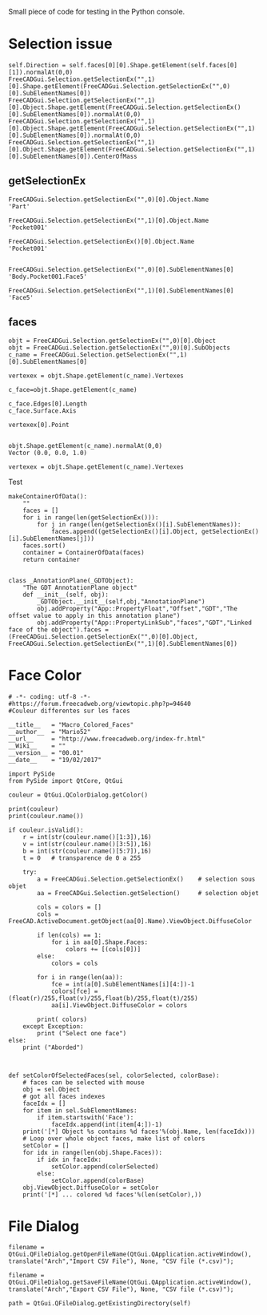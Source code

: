 
Small piece of code for testing in the Python console.

# Selection issue

	self.Direction = self.faces[0][0].Shape.getElement(self.faces[0][1]).normalAt(0,0)
	FreeCADGui.Selection.getSelectionEx("",1)[0].Shape.getElement(FreeCADGui.Selection.getSelectionEx("",0)[0].SubElementNames[0])
	FreeCADGui.Selection.getSelectionEx("",1)[0].Object.Shape.getElement(FreeCADGui.Selection.getSelectionEx()[0].SubElementNames[0]).normalAt(0,0)
	FreeCADGui.Selection.getSelectionEx("",1)[0].Object.Shape.getElement(FreeCADGui.Selection.getSelectionEx("",1)[0].SubElementNames[0]).normalAt(0,0)
	FreeCADGui.Selection.getSelectionEx("",1)[0].Object.Shape.getElement(FreeCADGui.Selection.getSelectionEx("",1)[0].SubElementNames[0]).CenterOfMass

## getSelectionEx

	FreeCADGui.Selection.getSelectionEx("",0)[0].Object.Name
	'Part'

	FreeCADGui.Selection.getSelectionEx("",1)[0].Object.Name
	'Pocket001'

	FreeCADGui.Selection.getSelectionEx()[0].Object.Name
	'Pocket001'


	FreeCADGui.Selection.getSelectionEx("",0)[0].SubElementNames[0]
	'Body.Pocket001.Face5'
	 
	FreeCADGui.Selection.getSelectionEx("",1)[0].SubElementNames[0]
	'Face5'

## faces

	objt = FreeCADGui.Selection.getSelectionEx("",0)[0].Object
	objt = FreeCADGui.Selection.getSelectionEx("",0)[0].SubObjects
	c_name = FreeCADGui.Selection.getSelectionEx("",1)[0].SubElementNames[0]

	vertexex = objt.Shape.getElement(c_name).Vertexes

	c_face=objt.Shape.getElement(c_name)

	c_face.Edges[0].Length
	c_face.Surface.Axis

	vertexex[0].Point
 
 
	objt.Shape.getElement(c_name).normalAt(0,0)
	Vector (0.0, 0.0, 1.0)

	vertexex = objt.Shape.getElement(c_name).Vertexes

Test

	makeContainerOfData():
		""
		faces = []
		for i in range(len(getSelectionEx())):
			for j in range(len(getSelectionEx()[i].SubElementNames)):
				faces.append((getSelectionEx()[i].Object, getSelectionEx()[i].SubElementNames[j]))
		faces.sort()
		container = ContainerOfData(faces)
		return container


	class _AnnotationPlane(_GDTObject):
		"The GDT AnnotationPlane object"
		def __init__(self, obj):
			_GDTObject.__init__(self,obj,"AnnotationPlane")
			obj.addProperty("App::PropertyFloat","Offset","GDT","The offset value to apply in this annotation plane")
			obj.addProperty("App::PropertyLinkSub","faces","GDT","Linked face of the object").faces = (FreeCADGui.Selection.getSelectionEx("",0)[0].Object, FreeCADGui.Selection.getSelectionEx("",1)[0].SubElementNames[0])


# Face Color

	# -*- coding: utf-8 -*-
	#https://forum.freecadweb.org/viewtopic.php?p=94640
	#Couleur differentes sur les faces

	__title__   = "Macro_Colored_Faces"
	__author__  = "Mario52"
	__url__     = "http://www.freecadweb.org/index-fr.html"
	__Wiki__    = ""
	__version__ = "00.01"
	__date__    = "19/02/2017"

	import PySide
	from PySide import QtCore, QtGui

	couleur = QtGui.QColorDialog.getColor()

	print(couleur)
	print(couleur.name())

	if couleur.isValid():
		r = int(str(couleur.name()[1:3]),16)
		v = int(str(couleur.name()[3:5]),16)
		b = int(str(couleur.name()[5:7]),16)
		t = 0   # transparence de 0 a 255

		try:
			a = FreeCADGui.Selection.getSelectionEx()    # selection sous objet
			aa = FreeCADGui.Selection.getSelection()     # selection objet
		
			cols = colors = []
			cols = FreeCAD.ActiveDocument.getObject(aa[0].Name).ViewObject.DiffuseColor
			
			if len(cols) == 1:
				for i in aa[0].Shape.Faces:
					colors += [(cols[0])]
			else:
				colors = cols
			
			for i in range(len(aa)):
				fce = int(a[0].SubElementNames[i][4:])-1
				colors[fce] = (float(r)/255,float(v)/255,float(b)/255,float(t)/255)                         
				aa[i].ViewObject.DiffuseColor = colors 
				
			print( colors)
		except Exception:
			print ("Select one face")
	else:
		print ("Aborded")



	def setColorOfSelectedFaces(sel, colorSelected, colorBase):
		# faces can be selected with mouse
		obj = sel.Object
		# got all faces indexes
		faceIdx = []
		for item in sel.SubElementNames:
			if item.startswith('Face'):
				faceIdx.append(int(item[4:])-1)
		print('[*] Object %s contains %d faces'%(obj.Name, len(faceIdx)))
		# Loop over whole object faces, make list of colors
		setColor = []
		for idx in range(len(obj.Shape.Faces)):
			if idx in faceIdx:
				setColor.append(colorSelected)
			else:
				setColor.append(colorBase)
		obj.ViewObject.DiffuseColor = setColor
		print('[*] ... colored %d faces'%(len(setColor),))
	
	
# File Dialog

	filename = QtGui.QFileDialog.getOpenFileName(QtGui.QApplication.activeWindow(), translate("Arch","Import CSV File"), None, "CSV file (*.csv)");

	filename = QtGui.QFileDialog.getSaveFileName(QtGui.QApplication.activeWindow(), translate("Arch","Export CSV File"), None, "CSV file (*.csv)");

	path = QtGui.QFileDialog.getExistingDirectory(self)
